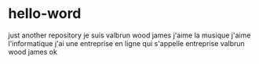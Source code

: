 # hello-word
just another repository
je suis valbrun wood james
j'aime la musique
j'aime l'informatique
j'ai une entreprise en ligne qui s'appelle entreprise valbrun wood james
ok
